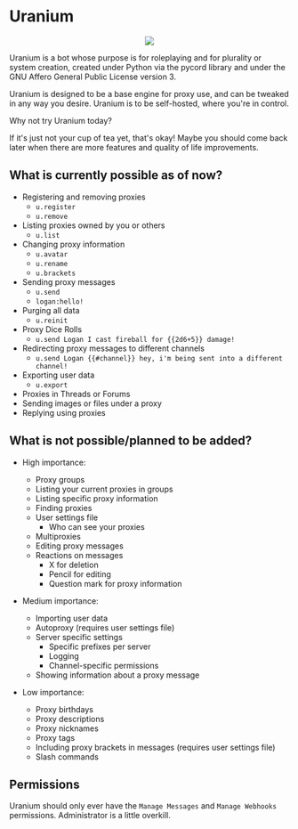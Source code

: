 # Uranium

<p align="center">
<img src="https://user-images.githubusercontent.com/121664679/212557903-5b82c02d-5ece-48f4-9d8a-15616137367b.png" />
</p>

Uranium is a bot whose purpose is for roleplaying and for plurality or system creation, created under Python via the pycord library and under the GNU Affero General Public License version 3.

Uranium is designed to be a base engine for proxy use, and can be tweaked in any way you desire. Uranium is to be self-hosted, where you're in control.

Why not try Uranium today? 

If it's just not your cup of tea yet, that's okay! Maybe you should come back later when there are more features and quality of life improvements.

## What is currently possible as of now?
* Registering and removing proxies
    * `u.register`
    * `u.remove`
* Listing proxies owned by you or others
    * `u.list`
* Changing proxy information
    * `u.avatar`
    * `u.rename`
    * `u.brackets`
* Sending proxy messages
    * `u.send`
    * `logan:hello!`
* Purging all data
    * `u.reinit`
* Proxy Dice Rolls
    * `u.send Logan I cast fireball for {{2d6+5}} damage!`
* Redirecting proxy messages to different channels
    * `u.send Logan {{#channel}} hey, i'm being sent into a different channel!`
* Exporting user data
    * `u.export`
* Proxies in Threads or Forums
* Sending images or files under a proxy
* Replying using proxies

## What is not possible/planned to be added?
* High importance:
    * Proxy groups
    * Listing your current proxies in groups
    * Listing specific proxy information
    * Finding proxies
    * User settings file
        * Who can see your proxies
    * Multiproxies
    * Editing proxy messages
    * Reactions on messages
        * X for deletion
        * Pencil for editing
        * Question mark for proxy information
    
* Medium importance:
    * Importing user data
    * Autoproxy (requires user settings file)
    * Server specific settings
        * Specific prefixes per server
        * Logging
        * Channel-specific permissions
    * Showing information about a proxy message

* Low importance:
    * Proxy birthdays
    * Proxy descriptions
    * Proxy nicknames
    * Proxy tags
    * Including proxy brackets in messages (requires user settings file)
    * Slash commands

## Permissions

Uranium should only ever have the `Manage Messages` and `Manage Webhooks` permissions. Administrator is a little overkill.